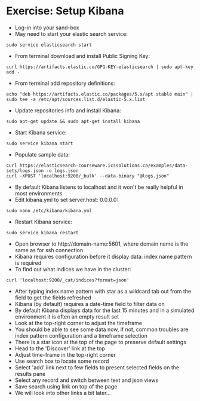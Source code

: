 # Exercise: Setup Kibana #

* Log-in into your sand-box
* May need to start your elastic search service:
```
sudo service elasticsearch start
```
* From terminal download and install Public Signing Key:
```
curl https://artifacts.elastic.co/GPG-KEY-elasticsearch | sudo apt-key add -
```
* From terminal add repository definitions:
```
echo "deb https://artifacts.elastic.co/packages/5.x/apt stable main" | sudo tee -a /etc/apt/sources.list.d/elastic-5.x.list
```
* Update repositories info and install Kibana:
```
sudo apt-get update && sudo apt-get install kibana
```
* Start Kibana service:
```
sudo service kibana start
```
* Populate sample data:
```
curl https://elasticsearch-courseware.icssolutions.ca/examples/data-sets/logs.json -o logs.json
curl -XPOST 'localhost:9200/_bulk' --data-binary "@logs.json"
```
* By default Kibana listens to localhost and it won't be really helpful in most environments
* Edit kibana.yml to set server.host: 0.0.0.0:
```
sudo nano /etc/kibana/kibana.yml
```
* Restart Kibana service:
```
sudo service kibana restart
```
* Open browser to http://domain-name:5601, where domain name is the same as for ssh connection
* Kibana requires configuration before it display data: index name pattern is required
* To find out what indices we have in the cluster:
```
curl 'localhost:9200/_cat/indices?format=json'
```
* After typing index name pattern with star as a wildcard tab out from the field to get the fields refreshed
* Kibana (by default) requires a date-time field to filter data on
* By default Kibana displays data for the last 15 minutes and in a simulated environment it is often an empty result set
* Look at the top-right corner to adjust the timeframe
* You should be able to see some data now, if not, common troubles are index pattern configuration and a timeframe selection
* There is a star icon at the top  of the page to preserve default settings
* Head to the 'Discover' link at the top
* Adjust time-frame in the top-right corner
* Use search box to locate some record
* Select 'add' link next to few fields to present selected fields on the results pane
* Select any record and switch between text and json views
* Save search using link on top of the page
* We will look into other links a bit later...